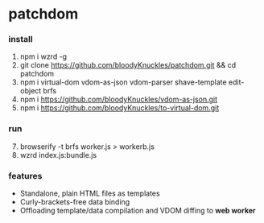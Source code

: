 # patchdom

### install
1. npm i wzrd -g
2. git clone https://github.com/bloodyKnuckles/patchdom.git && cd patchdom
3. npm i virtual-dom vdom-as-json vdom-parser shave-template edit-object brfs
5. npm i https://github.com/bloodyKnuckles/vdom-as-json.git
6. npm i https://github.com/bloodyKnuckles/to-virtual-dom.git

### run
7. browserify -t brfs worker.js > workerb.js
8. wzrd index.js:bundle.js

### features
* Standalone, plain HTML files as templates
* Curly-brackets-free data binding
* Offloading template/data compilation and VDOM diffing to **web worker**

